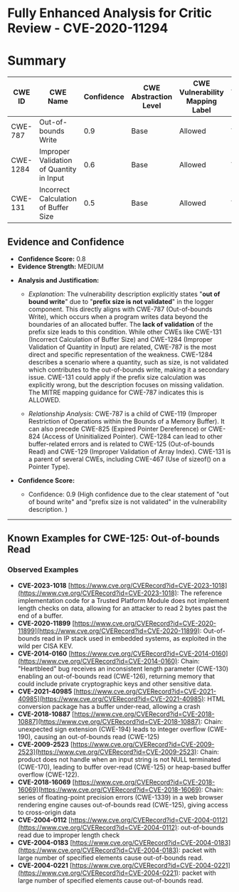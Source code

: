 # Fully Enhanced Analysis for Critic Review - CVE-2020-11294

# Summary
| CWE ID | CWE Name | Confidence | CWE Abstraction Level | CWE Vulnerability Mapping Label | CWE-Vulnerability Mapping Notes |
|---|---|---|---|---|---|
| CWE-787 | Out-of-bounds Write | 0.9 | Base | Allowed | Acceptable-Use |
| CWE-1284 | Improper Validation of Quantity in Input | 0.6 | Base | Allowed | Acceptable-Use |
| CWE-131 | Incorrect Calculation of Buffer Size | 0.5 | Base | Allowed | Acceptable-Use |

## Evidence and Confidence

*   **Confidence Score:** 0.8
*   **Evidence Strength:** MEDIUM

- **Analysis and Justification:**  
  - *Explanation:* The vulnerability description explicitly states "**out of bound write**" due to "**prefix size is not validated**" in the logger component. This directly aligns with CWE-787 (Out-of-bounds Write), which occurs when a program writes data beyond the boundaries of an allocated buffer. The **lack of validation** of the prefix size leads to this condition. While other CWEs like CWE-131 (Incorrect Calculation of Buffer Size) and CWE-1284 (Improper Validation of Quantity in Input) are related, CWE-787 is the most direct and specific representation of the weakness. CWE-1284 describes a scenario where a quantity, such as size, is not validated which contributes to the out-of-bounds write, making it a secondary issue. CWE-131 could apply if the prefix size calculation was explicitly wrong, but the description focuses on missing validation. The MITRE mapping guidance for CWE-787 indicates this is ALLOWED.

  - *Relationship Analysis:* CWE-787 is a child of CWE-119 (Improper Restriction of Operations within the Bounds of a Memory Buffer). It can also precede CWE-825 (Expired Pointer Dereference) or CWE-824 (Access of Uninitialized Pointer). CWE-1284 can lead to other buffer-related errors and is related to CWE-125 (Out-of-bounds Read) and CWE-129 (Improper Validation of Array Index). CWE-131 is a parent of several CWEs, including CWE-467 (Use of sizeof() on a Pointer Type).

- **Confidence Score:**
  - Confidence: 0.9 (High confidence due to the clear statement of "out of bound write" and "prefix size is not validated" in the vulnerability description. )

---



## Known Examples for CWE-125: Out-of-bounds Read
### Observed Examples
- **CVE-2023-1018** [https://www.cve.org/CVERecord?id=CVE-2023-1018](https://www.cve.org/CVERecord?id=CVE-2023-1018): The reference implementation code for a Trusted Platform Module does not implement length checks on data, allowing for an attacker to read 2 bytes past the end of a buffer.
- **CVE-2020-11899** [https://www.cve.org/CVERecord?id=CVE-2020-11899](https://www.cve.org/CVERecord?id=CVE-2020-11899): Out-of-bounds read in IP stack used in embedded systems, as exploited in the wild per CISA KEV.
- **CVE-2014-0160** [https://www.cve.org/CVERecord?id=CVE-2014-0160](https://www.cve.org/CVERecord?id=CVE-2014-0160): Chain: "Heartbleed" bug receives an inconsistent length parameter (CWE-130) enabling an out-of-bounds read (CWE-126), returning memory that could include private cryptographic keys and other sensitive data.
- **CVE-2021-40985** [https://www.cve.org/CVERecord?id=CVE-2021-40985](https://www.cve.org/CVERecord?id=CVE-2021-40985): HTML conversion package has a buffer under-read, allowing a crash
- **CVE-2018-10887** [https://www.cve.org/CVERecord?id=CVE-2018-10887](https://www.cve.org/CVERecord?id=CVE-2018-10887): Chain: unexpected sign extension (CWE-194) leads to integer overflow (CWE-190), causing an out-of-bounds read (CWE-125)
- **CVE-2009-2523** [https://www.cve.org/CVERecord?id=CVE-2009-2523](https://www.cve.org/CVERecord?id=CVE-2009-2523): Chain: product does not handle when an input string is not NULL terminated (CWE-170), leading to buffer over-read (CWE-125) or heap-based buffer overflow (CWE-122).
- **CVE-2018-16069** [https://www.cve.org/CVERecord?id=CVE-2018-16069](https://www.cve.org/CVERecord?id=CVE-2018-16069): Chain: series of floating-point precision errors (CWE-1339) in a web browser rendering engine causes out-of-bounds read (CWE-125), giving access to cross-origin data
- **CVE-2004-0112** [https://www.cve.org/CVERecord?id=CVE-2004-0112](https://www.cve.org/CVERecord?id=CVE-2004-0112): out-of-bounds read due to improper length check
- **CVE-2004-0183** [https://www.cve.org/CVERecord?id=CVE-2004-0183](https://www.cve.org/CVERecord?id=CVE-2004-0183): packet with large number of specified elements cause out-of-bounds read.
- **CVE-2004-0221** [https://www.cve.org/CVERecord?id=CVE-2004-0221](https://www.cve.org/CVERecord?id=CVE-2004-0221): packet with large number of specified elements cause out-of-bounds read.
